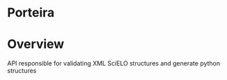 Porteira
========


Overview
========
API responsible for validating XML SciELO structures and generate python structures

